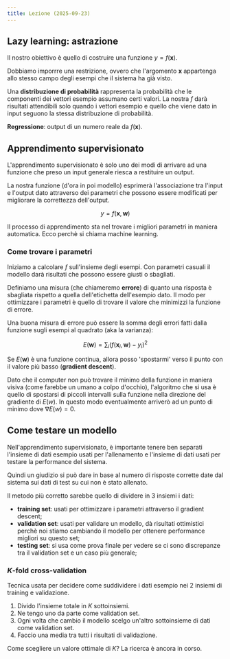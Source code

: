 ```yaml
---
title: Lezione (2025-09-23)
---
```


## Lazy learning: astrazione

Il nostro obiettivo è quello di costruire una funzione $y = f(\mathbf{x})$.

Dobbiamo imporrre una restrizione, ovvero che l'argomento $\mathbf{x}$
appartenga allo stesso campo degli esempi che il sistema ha già visto.

Una **distribuzione di probabilità** rappresenta la probabilità che le
componenti dei vettori esempio assumano certi valori. La nostra $f$ darà
risultati attendibili solo quando i vettori esempio e quello che viene dato in
input seguono la stessa distribuzione di probabilità.

**Regressione**: output di un numero reale da $f(\mathbf{x})$.

## Apprendimento supervisionato

L'apprendimento supervisionato è solo uno dei modi di arrivare ad una funzione
che preso un input generale riesca a restituire un output.

La nostra funzione (d'ora in poi modello) esprimerà l'associazione tra l'input e
l'output dato attraverso dei parametri che possono essere modificati per
migliorare la correttezza dell'output.

$$
y = f(\mathbf{x}, \mathbf{w})
$$

Il processo di apprendimento sta nel trovare i migliori parametri in maniera
automatica. Ecco perchè si chiama machine learning.

### Come trovare i parametri

Iniziamo a calcolare $f$ sull'insieme degli esempi. Con parametri casuali il
modello darà risultati che possono essere giusti o sbagliati.

Definiamo una misura (che chiameremo **errore**) di quanto una risposta è
sbagliata rispetto a quella dell'etichetta dell'esempio dato. Il modo per
ottimizzare i parametri è quello di trovare il valore che minimizzi la funzione
di errore.

Una buona misura di errore può essere la somma degli errori fatti dalla funzione
sugli esempi al quadrato (aka la varianza):

$$
E(\mathbf{w}) = \sum_{i} (f(\mathbf{x}_i, \mathbf{w}) - y_i)^2
$$

Se $E(\mathbf{w})$ è una funzione continua, allora posso 'spostarmi' verso il
punto con il valore più basso (**gradient descent**).

Dato che il computer non può trovare il minimo della funzione in maniera visiva
(come farebbe un umano a colpo d'occhio), l'algoritmo che si usa è quello di
spostarsi di piccoli intervalli sulla funzione nella direzione del gradiente di
$E(w)$. In questo modo eventualmente arriverò ad un punto di minimo dove
$\nabla E(w) = 0$.

## Come testare un modello

Nell'apprendimento supervisionato, è importante tenere ben separati l'insieme di
dati esempio usati per l'allenamento e l'insieme di dati usati per testare la
performance del sistema.

Quindi un giudizio si può dare in base al numero di risposte corrette date dal
sistema sui dati di test su cui non è stato allenato.

Il metodo più corretto sarebbe quello di dividere in 3 insiemi i dati:

- **training set**: usati per ottimizzare i parametri attraverso il gradient
  descent;
- **validation set**: usati per validare un modello, dà risultati ottimistici
  perchè noi stiamo cambiando il modello per ottenere performance migliori su
  questo set;
- **testing set**: si usa come prova finale per vedere se ci sono discrepanze
  tra il validation set e un caso più generale;

### $K$-fold cross-validation

Tecnica usata per decidere come suddividere i dati esempio nei 2 insiemi di
training e validazione.

1. Divido l'insieme totale in $K$ sottoinsiemi.
2. Ne tengo uno da parte come validation set.
3. Ogni volta che cambio il modello scelgo un'altro sottoinsieme di dati come
   validation set.
4. Faccio una media tra tutti i risultati di validazione.

Come scegliere un valore ottimale di $K$? La ricerca è ancora in corso.
